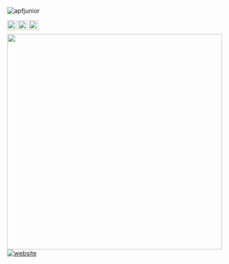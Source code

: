 <p align="left"> <img src="https://komarev.com/ghpvc/?username=apfjunior&label=Views&color=blue&style=plastic" alt="apfjunior" /> </p>

<a href="https://linkedin.com/in/antoninopraxedes">
  <img align="left" alt="Antonino's Linkdein" width="22px" src="https://cdn.jsdelivr.net/npm/simple-icons@v3/icons/linkedin.svg" />
</a>
<a href="https://github.com/apfjunior">
  <img align="left" alt="Antonino's Github" width="22px" src="https://cdn.jsdelivr.net/npm/simple-icons@v3/icons/github.svg" />
</a>
<a href="https://t.me/antoninopraxedes">
  <img align="left" alt="Antonino's Telegram" width="22px" src="https://cdn.jsdelivr.net/npm/simple-icons@v3/icons/telegram.svg" />
</a>

<br />

<p align="left"> 
<img width="495px" align="left" src="https://github-readme-stats.vercel.app/api?username=apfjunior&theme=dark" />
</p>

<br />

[![website](https://img.shields.io/badge/Portfolio-apfjunior.github.io-2648ff?style=flat-square&logo=firefox)](https://apfjunior.github.io/)

